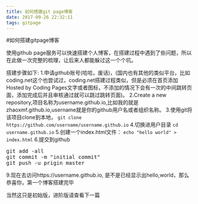 ```yaml
---
title: 如何搭建git page博客
date: 2017-09-26 22:32:11
tags: gitpage
---
```


#如何搭建gitpage博客

使用github page服务可以快速搭建个人博客，在搭建过程中遇到了些问题，所以在此做一次完整的梳理，让后来人都能躲过这一个个坑。

搭建步骤如下:
1.申请github账号(哈哈，废话)，(国内也有其他的类似平台，比如coding.net这个也尝试过，coding.net搭建过程类似，但是必须在首页添加Hosted by Coding Pages文字或者图标，不添加的情况下会有一次的中间跳转页面，添加完成后并且审核通过就可以跳过跳转页面)。
2.Create a new repository,项目名称为username.github.io,比如我的就是zhaoxmf.github.io,username就是你的github用户名或者组织名称。
3.使用git将该项目clone到本地，
`git clone https://github.com/username/username.github.io`
4.切换进用户目录
`cd username.github.io`
5.创建一个index.html文件：
`echo "hello world" > index.html`
6.提交到github
<pre>git add -all
git commit -m "initial commit"
git push -u prigin master</pre>

9.现在去访问https://username.github.io, 是不是已经显示出hello,world，那么恭喜你，第一个博客搭建完毕

当然这只是初始版，进阶版请查看下一篇
